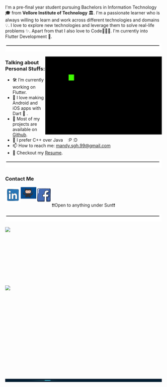 I'm a pre-final year student pursuing Bachelors in Information Technology 🎓 from **Vellore Institute of Technology** 🏛. I'm a passionate learner who is always willing to learn and work across different technologies and domains 💡. I love to explore new technologies and leverage them to solve real-life problems ✨. Apart from that I also love to Code👨🏻‍💻. I'm currently into Flutter Development 🚀.

<img src="https://github.com/ranjan-panda/Bio/blob/master/border.gif" width="1100px" height="25px"></h2>

<img align="right" height="250" width="375" alt="" src="https://github.com/ranjan-panda/Bio/blob/master/coding2.gif" />

### Talking about Personal Stuffs:

- 🛠 I’m currently working on Flutter.
- :wrench: I love making Android and iOS apps with Dart 📱 .
- 👾 Most of my projects are available on [Github](https://github.com/mandeep1999/).
- 👅 I prefer C++ over Java &nbsp; &nbsp;:P :D
- 📫 How to reach me: mandy.sgh.99@gmail.com
- 📝 Checkout my [Resume](https://drive.google.com/file/d/1RqW9pDlWA_JaeTKOwCS_1FQUKN5ZSfP_/view?usp=sharing).

<img src="https://github.com/ranjan-panda/Bio/blob/master/border.gif" width="1100px" height="25px"></h2>

### Contact Me <br>

[<img align="left" alt="https://www.linkedin.com/in/mandysgh/" width="50px" src="https://github.com/ranjan-panda/Bio/blob/master/linkedin.gif" />][linkedin]
[<img align="left" alt="https://github.com/mandeep1999" width="50px" src="https://github.com/ranjan-panda/Bio/blob/master/github.gif" />][github]
[<img align="left" alt="https://www.facebook.com/profile.php?id=100016766658310" width="50px" src="https://github.com/ranjan-panda/Bio/blob/master/fb.gif" />][facebook]\
<br/>

:exclamation::exclamation:Open to anything under Sun:exclamation::exclamation:

<img src="https://github.com/ranjan-panda/Bio/blob/master/border.gif" width="1100px" height="25px"></h2>

<a href="https://github.com/mandeep1999">
  <img align="left" src="https://github-readme-stats.vercel.app/api?username=mandeep1999&show_icons=true&theme=merko&count_private=true" />
</a>
<br/><br/><br/><br/><br/><br/><br/><br/><br/><br/><br/>

<a href="https://github.com/mandeep1999">
  <img align="left" height = "296px "src="https://github-readme-stats.vercel.app/api/top-langs/?username=mandeep1999&theme=gruvbox" />
</a>

<img src="https://github.com/ranjan-panda/Bio/blob/master/add2.gif" width="1400px" height="10px"></h2>

[linkedin]: https://www.linkedin.com/in/mandysgh/
[github]: https://github.com/mandeep1999
[facebook]: https://www.facebook.com/profile.php?id=100016766658310
